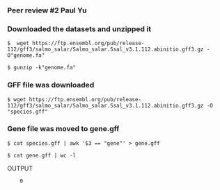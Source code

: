 ### Peer review #2 Paul Yu

### Downloaded the datasets and unzipped it
```
$  wget https://ftp.ensembl.org/pub/release-112/gff3/salmo_salar/Salmo_salar.Ssal_v3.1.112.abinitio.gff3.gz -O"genome.fa"
```
```
$ gunzip -k"genome.fa"
```

### GFF file was downloaded
```
$ wget https://ftp.ensembl.org/pub/release-112/gff3/salmo_salar/Salmo_salar.Ssal_v3.1.112.abinitio.gff3.gz -O "species.gff"
```
### Gene file was moved to gene.gff
```
$ cat species.gff | awk '$3 == "gene"' > gene.gff
```
```
$ cat gene.gff | wc -l
```

OUTPUT

```
    0
```
